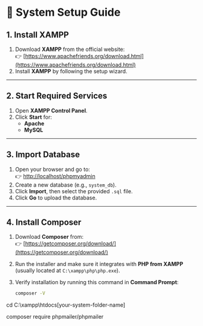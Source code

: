 # 📘 System Setup Guide

## 1. Install XAMPP
1. Download **XAMPP** from the official website:  
   👉 [https://www.apachefriends.org/download.html](https://www.apachefriends.org/download.html)  
2. Install **XAMPP** by following the setup wizard.  

---

## 2. Start Required Services
1. Open **XAMPP Control Panel**.  
2. Click **Start** for:
   - **Apache**
   - **MySQL**

---

## 3. Import Database
1. Open your browser and go to:  
   👉 [http://localhost/phpmyadmin](http://localhost/phpmyadmin)  
2. Create a new database (e.g., `system_db`).  
3. Click **Import**, then select the provided `.sql` file.  
4. Click **Go** to upload the database.  

---

## 4. Install Composer
1. Download **Composer** from:  
   👉 [https://getcomposer.org/download/](https://getcomposer.org/download/)  
2. Run the installer and make sure it integrates with **PHP from XAMPP**  
   (usually located at `C:\xampp\php\php.exe`).  
3. Verify installation by running this command in **Command Prompt**:

   ```bash
   composer -V

cd C:\xampp\htdocs\[your-system-folder-name]

composer require phpmailer/phpmailer

